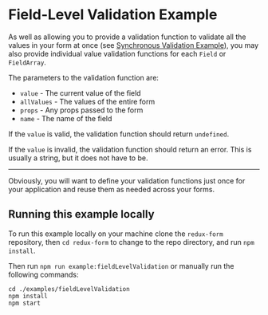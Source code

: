 # Field-Level Validation Example

As well as allowing you to provide a validation function to validate all the
values in your form at once (see
[Synchronous Validation Example](http://redux-form.com/8.0.0/examples/syncValidation/)),
you may also provide individual value validation functions for each `Field` or
`FieldArray`.

The parameters to the validation function are:

- `value` - The current value of the field
- `allValues` - The values of the entire form
- `props` - Any props passed to the form
- `name` - The name of the field

If the `value` is valid, the validation function should return `undefined`.

If the `value` is invalid, the validation function should return an error. This
is usually a string, but it does not have to be.

---

Obviously, you will want to define your validation functions just once for your
application and reuse them as needed across your forms.

## Running this example locally

To run this example locally on your machine clone the `redux-form` repository,
then `cd redux-form` to change to the repo directory, and run `npm install`.

Then run `npm run example:fieldLevelValidation` or manually run the following
commands:

```
cd ./examples/fieldLevelValidation
npm install
npm start
```
